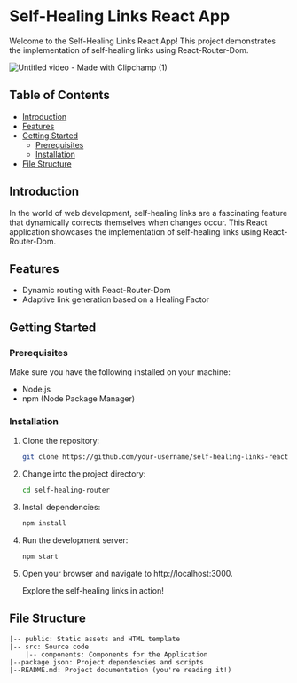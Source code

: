 # Self-Healing Links React App

Welcome to the Self-Healing Links React App! This project demonstrates the implementation of self-healing links using React-Router-Dom.


![Untitled video - Made with Clipchamp (1)](https://github.com/Aspireve/self-healing-router/assets/93852415/c959cc30-4614-47c3-941d-23ca0491007b)


## Table of Contents
- [Introduction](#introduction)
- [Features](#features)
- [Getting Started](#getting-started)
  - [Prerequisites](#prerequisites)
  - [Installation](#installation)
- [File Structure](#file-structure)

## Introduction

In the world of web development, self-healing links are a fascinating feature that dynamically corrects themselves when changes occur. This React application showcases the implementation of self-healing links using React-Router-Dom.

## Features

- Dynamic routing with React-Router-Dom
- Adaptive link generation based on a Healing Factor

## Getting Started

### Prerequisites

Make sure you have the following installed on your machine:

- Node.js
- npm (Node Package Manager)

### Installation

1. Clone the repository:
  
   ```bash
   git clone https://github.com/your-username/self-healing-links-react-app.git
    ```
   
2. Change into the project directory:

   ```bash
   cd self-healing-router
   ```
 3. Install dependencies:
    ```bash
    npm install
    ```

 4. Run the development server:

    ```bash
    npm start
    ```
    
 5. Open your browser and navigate to http://localhost:3000.

    Explore the self-healing links in action!

## File Structure

```
|-- public: Static assets and HTML template
|-- src: Source code
    |-- components: Components for the Application
|--package.json: Project dependencies and scripts
|--README.md: Project documentation (you're reading it!)
```



